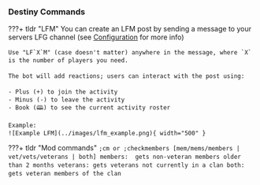 ### Destiny Commands

???+ tldr "LFM"
    You can create an LFM post by sending a message to your servers LFG channel (see [Configuration](../Configuration/setup.md) for more info)  
    
    Use "LF`X`M" (case doesn't matter) anywhere in the message, where `X` is the number of players you need.  
    
    The bot will add reactions; users can interact with the post using:  
    
    - Plus (+) to join the activity  
    - Minus (-) to leave the activity  
    - Book (🕮) to see the current activity roster  

    Example:  
    ![Example LFM](../images/lfm_example.png){ width="500" }

???+ tldr "Mod commands"
    ```
    ;cm or ;checkmembers [mem/mems/members | vet/vets/veterans | both]
        members:  gets non-veteran members older than 2 months
        veterans: gets veterans not currently in a clan
        both:     gets veteran members of the clan 
    ```